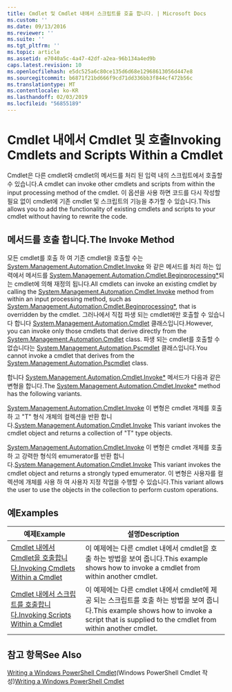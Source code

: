 ```yaml
---
title: Cmdlet 및 Cmdlet 내에서 스크립트를 호출 합니다. | Microsoft Docs
ms.custom: ''
ms.date: 09/13/2016
ms.reviewer: ''
ms.suite: ''
ms.tgt_pltfrm: ''
ms.topic: article
ms.assetid: e7040a5c-4a47-42df-a2ea-96b134a4ed9b
caps.latest.revision: 10
ms.openlocfilehash: e5dc525a6c80ce135d6d68e12968613056d447e8
ms.sourcegitcommit: b6871f21bd666f9cd71dd336bb3f844cf472b56c
ms.translationtype: MT
ms.contentlocale: ko-KR
ms.lasthandoff: 02/03/2019
ms.locfileid: "56855189"
---
```

# <a name="invoking-cmdlets-and-scripts-within-a-cmdlet"></a><span data-ttu-id="5c4a6-102">Cmdlet 내에서 Cmdlet 및 호출</span><span class="sxs-lookup"><span data-stu-id="5c4a6-102">Invoking Cmdlets and Scripts Within a Cmdlet</span></span>

<span data-ttu-id="5c4a6-103">Cmdlet은 다른 cmdlet와 cmdlet의 메서드를 처리 된 입력 내의 스크립트에서 호출할 수 있습니다.</span><span class="sxs-lookup"><span data-stu-id="5c4a6-103">A cmdlet can invoke other cmdlets and scripts from within the input processing method of the cmdlet.</span></span> <span data-ttu-id="5c4a6-104">이 옵션을 사용 하면 코드를 다시 작성할 필요 없이 cmdlet에 기존 cmdlet 및 스크립트의 기능을 추가할 수 있습니다.</span><span class="sxs-lookup"><span data-stu-id="5c4a6-104">This allows you to add the functionality of existing cmdlets and scripts to your cmdlet without having to rewrite the code.</span></span>

## <a name="the-invoke-method"></a><span data-ttu-id="5c4a6-105">메서드를 호출 합니다.</span><span class="sxs-lookup"><span data-stu-id="5c4a6-105">The Invoke Method</span></span>

<span data-ttu-id="5c4a6-106">모든 cmdlet를 호출 하 여 기존 cmdlet을 호출할 수는 [System.Management.Automation.Cmdlet.Invoke](/dotnet/api/System.Management.Automation.Cmdlet.Invoke) 와 같은 메서드를 처리 하는 입력에서 메서드를 [ System.Management.Automation.Cmdlet.Beginprocessing\*](/dotnet/api/System.Management.Automation.Cmdlet.BeginProcessing)되는 cmdlet에 의해 재정의 됩니다.</span><span class="sxs-lookup"><span data-stu-id="5c4a6-106">All cmdlets can invoke an existing cmdlet by calling the [System.Management.Automation.Cmdlet.Invoke](/dotnet/api/System.Management.Automation.Cmdlet.Invoke) method from within an input processing method, such as [System.Management.Automation.Cmdlet.Beginprocessing\*](/dotnet/api/System.Management.Automation.Cmdlet.BeginProcessing), that is overridden by the cmdlet.</span></span> <span data-ttu-id="5c4a6-107">그러나에서 직접 파생 되는 cmdlet에만 호출할 수 있습니다 합니다 [System.Management.Automation.Cmdlet](/dotnet/api/System.Management.Automation.Cmdlet) 클래스입니다.</span><span class="sxs-lookup"><span data-stu-id="5c4a6-107">However, you can invoke only those cmdlets that derive directly from the [System.Management.Automation.Cmdlet](/dotnet/api/System.Management.Automation.Cmdlet) class.</span></span> <span data-ttu-id="5c4a6-108">파생 되는 cmdlet를 호출할 수 없습니다는 [System.Management.Automation.Pscmdlet](/dotnet/api/System.Management.Automation.PSCmdlet) 클래스입니다.</span><span class="sxs-lookup"><span data-stu-id="5c4a6-108">You cannot invoke a cmdlet that derives from the [System.Management.Automation.Pscmdlet](/dotnet/api/System.Management.Automation.PSCmdlet) class.</span></span>

<span data-ttu-id="5c4a6-109">합니다 [System.Management.Automation.Cmdlet.Invoke\*](/dotnet/api/System.Management.Automation.Cmdlet.Invoke) 메서드가 다음과 같은 변형을 합니다.</span><span class="sxs-lookup"><span data-stu-id="5c4a6-109">The [System.Management.Automation.Cmdlet.Invoke\*](/dotnet/api/System.Management.Automation.Cmdlet.Invoke) method has the following variants.</span></span>

<span data-ttu-id="5c4a6-110">[System.Management.Automation.Cmdlet.Invoke](/dotnet/api/System.Management.Automation.Cmdlet.Invoke) 이 변형은 cmdlet 개체를 호출 하 고 "T" 형식 개체의 컬렉션을 반환 합니다.</span><span class="sxs-lookup"><span data-stu-id="5c4a6-110">[System.Management.Automation.Cmdlet.Invoke](/dotnet/api/System.Management.Automation.Cmdlet.Invoke) This variant invokes the cmdlet object and returns a collection of "T" type objects.</span></span>

<span data-ttu-id="5c4a6-111">[System.Management.Automation.Cmdlet.Invoke](/dotnet/api/System.Management.Automation.Cmdlet.Invoke) 이 변형은 cmdlet 개체를 호출 하 고 강력한 형식의 emumerator를 반환 합니다.</span><span class="sxs-lookup"><span data-stu-id="5c4a6-111">[System.Management.Automation.Cmdlet.Invoke](/dotnet/api/System.Management.Automation.Cmdlet.Invoke) This variant invokes the cmdlet object and returns a strongly typed emumerator.</span></span> <span data-ttu-id="5c4a6-112">이 변형은 사용자를 컬렉션에 개체를 사용 하 여 사용자 지정 작업을 수행할 수 있습니다.</span><span class="sxs-lookup"><span data-stu-id="5c4a6-112">This variant allows the user to use the objects in the collection to perform custom operations.</span></span>

## <a name="examples"></a><span data-ttu-id="5c4a6-113">예</span><span class="sxs-lookup"><span data-stu-id="5c4a6-113">Examples</span></span>

|<span data-ttu-id="5c4a6-114">예제</span><span class="sxs-lookup"><span data-stu-id="5c4a6-114">Example</span></span>|<span data-ttu-id="5c4a6-115">설명</span><span class="sxs-lookup"><span data-stu-id="5c4a6-115">Description</span></span>|
|-------------|-----------------|
|[<span data-ttu-id="5c4a6-116">Cmdlet 내에서 Cmdlet을 호출합니다.</span><span class="sxs-lookup"><span data-stu-id="5c4a6-116">Invoking Cmdlets Within a Cmdlet</span></span>](./how-to-invoke-a-cmdlet-from-within-a-cmdlet.md)|<span data-ttu-id="5c4a6-117">이 예제에는 다른 cmdlet 내에서 cmdlet을 호출 하는 방법을 보여 줍니다.</span><span class="sxs-lookup"><span data-stu-id="5c4a6-117">This example shows how to invoke a cmdlet from within another cmdlet.</span></span>|
|[<span data-ttu-id="5c4a6-118">Cmdlet 내에서 스크립트를 호출합니다.</span><span class="sxs-lookup"><span data-stu-id="5c4a6-118">Invoking Scripts Within a Cmdlet</span></span>](./how-to-invoke-scripts-within-a-cmdlet.md)|<span data-ttu-id="5c4a6-119">이 예제에는 다른 cmdlet 내에서 cmdlet에 제공 되는 스크립트를 호출 하는 방법을 보여 줍니다.</span><span class="sxs-lookup"><span data-stu-id="5c4a6-119">This example shows how to invoke a script that is supplied to the cmdlet from within another cmdlet.</span></span>|

## <a name="see-also"></a><span data-ttu-id="5c4a6-120">참고 항목</span><span class="sxs-lookup"><span data-stu-id="5c4a6-120">See Also</span></span>

<span data-ttu-id="5c4a6-121">[Writing a Windows PowerShell Cmdlet](./writing-a-windows-powershell-cmdlet.md)(Windows PowerShell Cmdlet 작성)</span><span class="sxs-lookup"><span data-stu-id="5c4a6-121">[Writing a Windows PowerShell Cmdlet](./writing-a-windows-powershell-cmdlet.md)</span></span>
